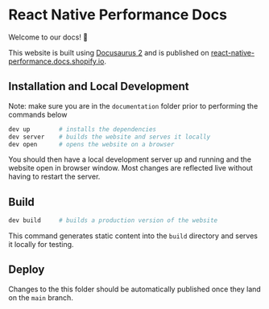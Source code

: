 # React Native Performance Docs

Welcome to our docs! 👋

This website is built using [Docusaurus 2](https://docusaurus.io/) and is published on [react-native-performance.docs.shopify.io](https://react-native-performance.docs.shopify.io).

## Installation and Local Development

Note: make sure you are in the `documentation` folder prior to performing the commands below

```bash
dev up        # installs the dependencies
dev server    # builds the website and serves it locally
dev open      # opens the website on a browser
```

You should then have a local development server up and running and the website open in browser window. Most changes are reflected live without having to restart the server.

## Build

```bash
dev build     # builds a production version of the website
```

This command generates static content into the `build` directory and serves it locally for testing.

## Deploy

Changes to the this folder should be automatically published once they land on the `main` branch.
